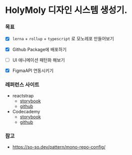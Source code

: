 # HolyMoly 디자인 시스템 생성기.

### 목표
- [x] `lerna` + `rollup` + `typescript` 로 모노레포 만들어보기
- [x] Github Package에 배포하기
- [ ] UI 애니메이션 패턴화 해보기
- [x] FigmaAPI 연동시키기


### 레퍼런스 사이트
- reactstrap
    - [storybook](https://reactstrap.github.io/?path=/docs/components-forms--input)
    - [github](https://github.com/reactstrap/reactstrap)
- Codecademy
    - [storybook](https://gamut.codecademy.com/?path=/docs/foundations-colormode--page)
    - [github](https://github.com/Codecademy/gamut)

### 참고
- https://so-so.dev/pattern/mono-repo-config/
